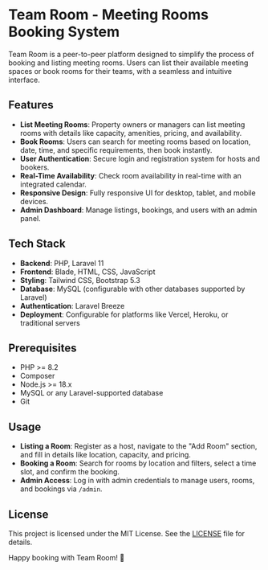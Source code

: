 # Team Room - Meeting Rooms Booking System

Team Room is a peer-to-peer platform designed to simplify the process of booking and listing meeting rooms. Users can list their available meeting spaces or book rooms for their teams, with a seamless and intuitive interface.

## Features
- **List Meeting Rooms**: Property owners or managers can list meeting rooms with details like capacity, amenities, pricing, and availability.
- **Book Rooms**: Users can search for meeting rooms based on location, date, time, and specific requirements, then book instantly.
- **User Authentication**: Secure login and registration system for hosts and bookers.
- **Real-Time Availability**: Check room availability in real-time with an integrated calendar.
- **Responsive Design**: Fully responsive UI for desktop, tablet, and mobile devices.
- **Admin Dashboard**: Manage listings, bookings, and users with an admin panel.

## Tech Stack
- **Backend**: PHP, Laravel 11
- **Frontend**: Blade, HTML, CSS, JavaScript
- **Styling**: Tailwind CSS, Bootstrap 5.3
- **Database**: MySQL (configurable with other databases supported by Laravel)
- **Authentication**: Laravel Breeze
- **Deployment**: Configurable for platforms like Vercel, Heroku, or traditional servers

## Prerequisites
- PHP >= 8.2
- Composer
- Node.js >= 18.x
- MySQL or any Laravel-supported database
- Git

## Usage
- **Listing a Room**: Register as a host, navigate to the "Add Room" section, and fill in details like location, capacity, and pricing.
- **Booking a Room**: Search for rooms by location and filters, select a time slot, and confirm the booking.
- **Admin Access**: Log in with admin credentials to manage users, rooms, and bookings via `/admin`.

## License
This project is licensed under the MIT License. See the [LICENSE](LICENSE) file for details.


Happy booking with Team Room! 🚀
